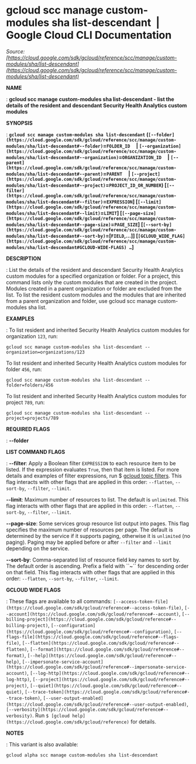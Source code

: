 # gcloud scc manage custom-modules sha list-descendant  |  Google Cloud CLI Documentation

*Source: [https://cloud.google.com/sdk/gcloud/reference/scc/manage/custom-modules/sha/list-descendant](https://cloud.google.com/sdk/gcloud/reference/scc/manage/custom-modules/sha/list-descendant)*

**NAME**

: **gcloud scc manage custom-modules sha list-descendant - list the details of the resident and descendant Security Health Analytics custom modules**

**SYNOPSIS**

: **`gcloud scc manage custom-modules sha list-descendant` (`[--folder](https://cloud.google.com/sdk/gcloud/reference/scc/manage/custom-modules/sha/list-descendant#--folder)`=`FOLDER_ID`     | `[--organization](https://cloud.google.com/sdk/gcloud/reference/scc/manage/custom-modules/sha/list-descendant#--organization)`=`ORGANIZATION_ID`     | `[--parent](https://cloud.google.com/sdk/gcloud/reference/scc/manage/custom-modules/sha/list-descendant#--parent)`=`PARENT`     | `[--project](https://cloud.google.com/sdk/gcloud/reference/scc/manage/custom-modules/sha/list-descendant#--project)`=`PROJECT_ID_OR_NUMBER`) [`[--filter](https://cloud.google.com/sdk/gcloud/reference/scc/manage/custom-modules/sha/list-descendant#--filter)`=`EXPRESSION`] [`[--limit](https://cloud.google.com/sdk/gcloud/reference/scc/manage/custom-modules/sha/list-descendant#--limit)`=`LIMIT`] [`[--page-size](https://cloud.google.com/sdk/gcloud/reference/scc/manage/custom-modules/sha/list-descendant#--page-size)`=`PAGE_SIZE`] [`[--sort-by](https://cloud.google.com/sdk/gcloud/reference/scc/manage/custom-modules/sha/list-descendant#--sort-by)`=[`FIELD`,…]] [`[GCLOUD_WIDE_FLAG](https://cloud.google.com/sdk/gcloud/reference/scc/manage/custom-modules/sha/list-descendant#GCLOUD-WIDE-FLAGS) …`]**

**DESCRIPTION**

: List the details of the resident and descendant Security Health Analytics custom
modules for a specified organization or folder. For a project, this command
lists only the custom modules that are created in the project. Modules created
in a parent organization or folder are excluded from the list. To list the
resident custom modules and the modules that are inherited from a parent
organization and folder, use gcloud scc manage custom-modules sha list.

**EXAMPLES**

: To list resident and inherited Security Health Analytics custom modules for
organization `123`, run:

```
gcloud scc manage custom-modules sha list-descendant --organization=organizations/123
```

To list resident and inherited Security Health Analytics custom modules for
folder `456`, run:

```
gcloud scc manage custom-modules sha list-descendant --folder=folders/456
```

To list resident and inherited Security Health Analytics custom modules for
project `789`, run:

```
gcloud scc manage custom-modules sha list-descendant --project=projects/789
```

**REQUIRED FLAGS**

: **--folder**

**LIST COMMAND FLAGS**

: **--filter**:
Apply a Boolean filter `EXPRESSION` to each resource item
to be listed. If the expression evaluates `True`, then that item is
listed. For more details and examples of filter expressions, run $ [gcloud topic filters](https://cloud.google.com/sdk/gcloud/reference/topic/filters). This flag
interacts with other flags that are applied in this order:
`--flatten`, `--sort-by`, `--filter`,
`--limit`.

**--limit**:
Maximum number of resources to list. The default is `unlimited`. This
flag interacts with other flags that are applied in this order:
`--flatten`, `--sort-by`, `--filter`,
`--limit`.

**--page-size**:
Some services group resource list output into pages. This flag specifies the
maximum number of resources per page. The default is determined by the service
if it supports paging, otherwise it is `unlimited` (no paging).
Paging may be applied before or after `--filter` and
`--limit` depending on the service.

**--sort-by**:
Comma-separated list of resource field key names to sort by. The default order
is ascending. Prefix a field with ``~´´ for descending order on that
field. This flag interacts with other flags that are applied in this order:
`--flatten`, `--sort-by`, `--filter`,
`--limit`.

**GCLOUD WIDE FLAGS**

: These flags are available to all commands: `[--access-token-file](https://cloud.google.com/sdk/gcloud/reference#--access-token-file)`,
`[--account](https://cloud.google.com/sdk/gcloud/reference#--account)`, `[--billing-project](https://cloud.google.com/sdk/gcloud/reference#--billing-project)`,
`[--configuration](https://cloud.google.com/sdk/gcloud/reference#--configuration)`,
`[--flags-file](https://cloud.google.com/sdk/gcloud/reference#--flags-file)`,
`[--flatten](https://cloud.google.com/sdk/gcloud/reference#--flatten)`, `[--format](https://cloud.google.com/sdk/gcloud/reference#--format)`, `[--help](https://cloud.google.com/sdk/gcloud/reference#--help)`, `[--impersonate-service-account](https://cloud.google.com/sdk/gcloud/reference#--impersonate-service-account)`,
`[--log-http](https://cloud.google.com/sdk/gcloud/reference#--log-http)`,
`[--project](https://cloud.google.com/sdk/gcloud/reference#--project)`, `[--quiet](https://cloud.google.com/sdk/gcloud/reference#--quiet)`, `[--trace-token](https://cloud.google.com/sdk/gcloud/reference#--trace-token)`, `[--user-output-enabled](https://cloud.google.com/sdk/gcloud/reference#--user-output-enabled)`,
`[--verbosity](https://cloud.google.com/sdk/gcloud/reference#--verbosity)`.
Run `$ [gcloud help](https://cloud.google.com/sdk/gcloud/reference)` for details.

**NOTES**

: This variant is also available:

```
gcloud alpha scc manage custom-modules sha list-descendant
```